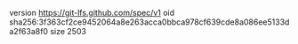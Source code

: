 version https://git-lfs.github.com/spec/v1
oid sha256:3f363cf2ce9452064a8e263acca0bbca978cf639cde8a086ee5133da2f63a8f0
size 2503
